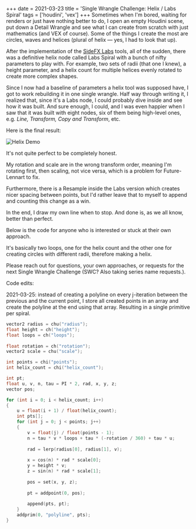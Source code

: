 +++
date = 2021-03-23
title = 'Single Wrangle Challenge: Helix / Labs Spiral'
tags = ['houdini', 'vex']
+++
Sometimes when I'm bored, waiting for renders or just have nothing better to do, I open an empty Houdini scene, put down a Detail Wrangle and see what I can create from scratch with just mathematics (and VEX of course). Some of the things I create the most are circles, waves and helices (plural of helix — yes, I had to look that up).

After the implementation of the [SideFX Labs](https://www.sidefx.com/products/sidefx-labs/) tools, all of the sudden, there was a definitive helix node called Labs Spiral with a bunch of nifty parameters to play with. For example, two sets of radii (that one I knew), a height parameter, and a helix count for multiple helices evenly rotated to create more complex shapes.

Since I now had a baseline of parameters a helix tool was supposed have, I got to work rebuilding it in one single wrangle. Half way through writing it, I realized that, since it's a Labs node, I could probably dive inside and see how it was built. And sure enough, I could, and I was even happier when I saw that it was built with eight nodes, six of them being high-level ones, e.g. *Line, Transform, Copy and Transform*, etc.

Here is the final result:

![Helix Demo](helix_demo.gif)

It's not quite perfect to be completely honest.

My rotation and scale are in the wrong transform order, meaning I'm rotating first, then scaling, not vice versa, which is a problem for Future-Lennart to fix.

Furthermore, there is a Resample inside the Labs version which creates nicer spacing between points, but I'd rather leave that to myself to append and counting this change as a win.

In the end, I draw my own line when to stop. And done is, as we all know, better than perfect.

Below is the code for anyone who is interested or stuck at their own approach.

It's basically two loops, one for the helix count and the other one for creating circles with different radii, therefore making a helix.

Please reach out for questions, your own approaches, or requests for the next Single Wrangle Challenge (SWC? Also taking series name requests.).

Code edits:

2021-03-25: instead of creating a polyline on every j-iteration between the previous and the current point, I store all created points in an array and create the polyline at the end using that array. Resulting in a single primitive per spiral.

```c
vector2 radius = chu("radius");
float height = ch("height");
float loops = ch("loops");
        
float rotation = ch("rotation");
vector2 scale = chu("scale");

int points = chi("points");
int helix_count = chi("helix_count");

int pt;
float u, v, n, tau = PI * 2, rad, x, y, z;
vector pos;

for (int i = 0; i < helix_count; i++)
{
    u = float(i + 1) / float(helix_count);
    int pts[];
    for (int j = 0; j < points; j++)
    {
        v = float(j) / float(points - 1);
        n = tau * v * loops + tau * (-rotation / 360) + tau * u;
        
        rad = lerp(radius[0], radius[1], v);
        
        x = cos(n) * rad * scale[0];
        y = height * v;
        z = sin(n) * rad * scale[1];
        
        pos = set(x, y, z);
        
        pt = addpoint(0, pos); 
        
        append(pts, pt);
    }
    addprim(0, "polyline", pts);
}
```

